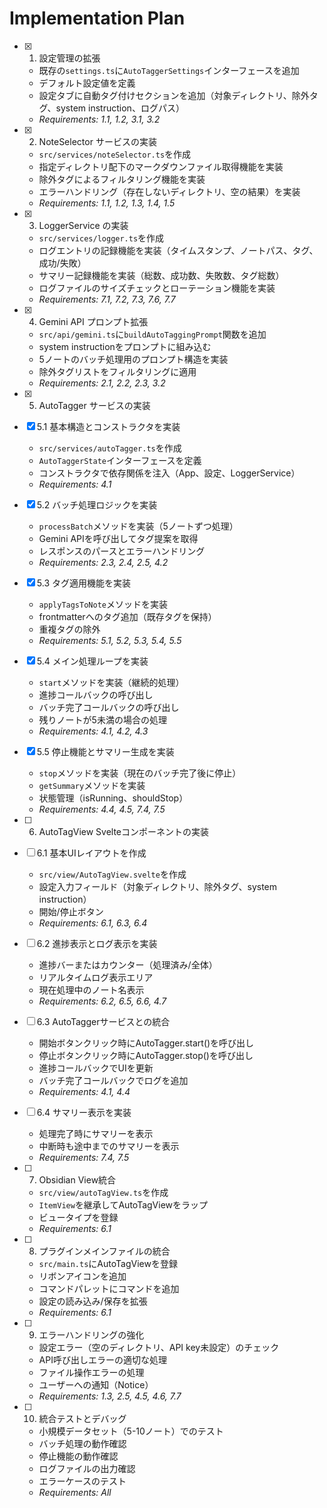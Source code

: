 # Implementation Plan

- [x] 1. 設定管理の拡張
  - 既存の`settings.ts`に`AutoTaggerSettings`インターフェースを追加
  - デフォルト設定値を定義
  - 設定タブに自動タグ付けセクションを追加（対象ディレクトリ、除外タグ、system instruction、ログパス）
  - _Requirements: 1.1, 1.2, 3.1, 3.2_

- [x] 2. NoteSelector サービスの実装
  - `src/services/noteSelector.ts`を作成
  - 指定ディレクトリ配下のマークダウンファイル取得機能を実装
  - 除外タグによるフィルタリング機能を実装
  - エラーハンドリング（存在しないディレクトリ、空の結果）を実装
  - _Requirements: 1.1, 1.2, 1.3, 1.4, 1.5_

- [x] 3. LoggerService の実装
  - `src/services/logger.ts`を作成
  - ログエントリの記録機能を実装（タイムスタンプ、ノートパス、タグ、成功/失敗）
  - サマリー記録機能を実装（総数、成功数、失敗数、タグ総数）
  - ログファイルのサイズチェックとローテーション機能を実装
  - _Requirements: 7.1, 7.2, 7.3, 7.6, 7.7_

- [x] 4. Gemini API プロンプト拡張
  - `src/api/gemini.ts`に`buildAutoTaggingPrompt`関数を追加
  - system instructionをプロンプトに組み込む
  - 5ノートのバッチ処理用のプロンプト構造を実装
  - 除外タグリストをフィルタリングに適用
  - _Requirements: 2.1, 2.2, 2.3, 3.2_

- [x] 5. AutoTagger サービスの実装
- [x] 5.1 基本構造とコンストラクタを実装
  - `src/services/autoTagger.ts`を作成
  - `AutoTaggerState`インターフェースを定義
  - コンストラクタで依存関係を注入（App、設定、LoggerService）
  - _Requirements: 4.1_

- [x] 5.2 バッチ処理ロジックを実装
  - `processBatch`メソッドを実装（5ノートずつ処理）
  - Gemini APIを呼び出してタグ提案を取得
  - レスポンスのパースとエラーハンドリング
  - _Requirements: 2.3, 2.4, 2.5, 4.2_

- [x] 5.3 タグ適用機能を実装
  - `applyTagsToNote`メソッドを実装
  - frontmatterへのタグ追加（既存タグを保持）
  - 重複タグの除外
  - _Requirements: 5.1, 5.2, 5.3, 5.4, 5.5_

- [x] 5.4 メイン処理ループを実装
  - `start`メソッドを実装（継続的処理）
  - 進捗コールバックの呼び出し
  - バッチ完了コールバックの呼び出し
  - 残りノートが5未満の場合の処理
  - _Requirements: 4.1, 4.2, 4.3_

- [x] 5.5 停止機能とサマリー生成を実装
  - `stop`メソッドを実装（現在のバッチ完了後に停止）
  - `getSummary`メソッドを実装
  - 状態管理（isRunning、shouldStop）
  - _Requirements: 4.4, 4.5, 7.4, 7.5_

- [ ] 6. AutoTagView Svelteコンポーネントの実装
- [ ] 6.1 基本UIレイアウトを作成
  - `src/view/AutoTagView.svelte`を作成
  - 設定入力フィールド（対象ディレクトリ、除外タグ、system instruction）
  - 開始/停止ボタン
  - _Requirements: 6.1, 6.3, 6.4_

- [ ] 6.2 進捗表示とログ表示を実装
  - 進捗バーまたはカウンター（処理済み/全体）
  - リアルタイムログ表示エリア
  - 現在処理中のノート名表示
  - _Requirements: 6.2, 6.5, 6.6, 4.7_

- [ ] 6.3 AutoTaggerサービスとの統合
  - 開始ボタンクリック時にAutoTagger.start()を呼び出し
  - 停止ボタンクリック時にAutoTagger.stop()を呼び出し
  - 進捗コールバックでUIを更新
  - バッチ完了コールバックでログを追加
  - _Requirements: 4.1, 4.4_

- [ ] 6.4 サマリー表示を実装
  - 処理完了時にサマリーを表示
  - 中断時も途中までのサマリーを表示
  - _Requirements: 7.4, 7.5_

- [ ] 7. Obsidian View統合
  - `src/view/autoTagView.ts`を作成
  - `ItemView`を継承してAutoTagViewをラップ
  - ビュータイプを登録
  - _Requirements: 6.1_

- [ ] 8. プラグインメインファイルの統合
  - `src/main.ts`にAutoTagViewを登録
  - リボンアイコンを追加
  - コマンドパレットにコマンドを追加
  - 設定の読み込み/保存を拡張
  - _Requirements: 6.1_

- [ ] 9. エラーハンドリングの強化
  - 設定エラー（空のディレクトリ、API key未設定）のチェック
  - API呼び出しエラーの適切な処理
  - ファイル操作エラーの処理
  - ユーザーへの通知（Notice）
  - _Requirements: 1.3, 2.5, 4.5, 4.6, 7.7_

- [ ] 10. 統合テストとデバッグ
  - 小規模データセット（5-10ノート）でのテスト
  - バッチ処理の動作確認
  - 停止機能の動作確認
  - ログファイルの出力確認
  - エラーケースのテスト
  - _Requirements: All_
